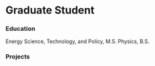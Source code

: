 # Graduate Student

### Education
Energy Science, Technology, and Policy, M.S.
Physics, B.S.

### Projects

